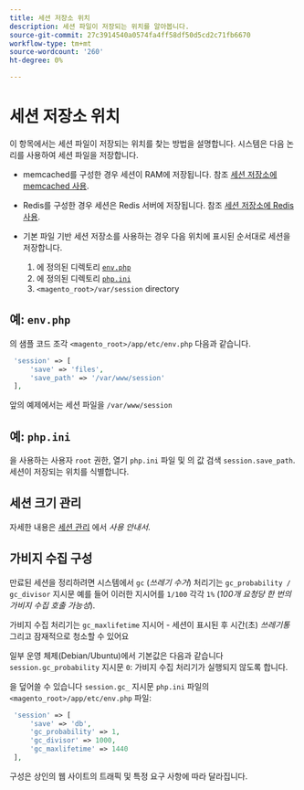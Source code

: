 ```yaml
---
title: 세션 저장소 위치
description: 세션 파일이 저장되는 위치를 알아봅니다.
source-git-commit: 27c3914540a0574fa4ff58df50d5cd2c71fb6670
workflow-type: tm+mt
source-wordcount: '260'
ht-degree: 0%

---
```



# 세션 저장소 위치

이 항목에서는 세션 파일이 저장되는 위치를 찾는 방법을 설명합니다. 시스템은 다음 논리를 사용하여 세션 파일을 저장합니다.

- memcached를 구성한 경우 세션이 RAM에 저장됩니다. 참조 [세션 저장소에 memcached 사용](memcached.md).
- Redis를 구성한 경우 세션은 Redis 서버에 저장됩니다. 참조 [세션 저장소에 Redis 사용](../cache/redis-session.md).
- 기본 파일 기반 세션 저장소를 사용하는 경우 다음 위치에 표시된 순서대로 세션을 저장합니다.

   1. 에 정의된 디렉토리 [`env.php`](#example-in-envphp)
   1. 에 정의된 디렉토리 [`php.ini`](#example-in-phpini)
   1. `<magento_root>/var/session` directory

## 예: `env.php`

의 샘플 코드 조각 `<magento_root>/app/etc/env.php` 다음과 같습니다.

```php
 'session' => [
     'save' => 'files',
     'save_path' => '/var/www/session'
 ],
```

앞의 예제에서는 세션 파일을 `/var/www/session`

## 예: `php.ini`

을 사용하는 사용자 `root` 권한, 열기 `php.ini` 파일 및 의 값 검색 `session.save_path`. 세션이 저장되는 위치를 식별합니다.

## 세션 크기 관리

자세한 내용은 [세션 관리](https://docs.magento.com/user-guide/stores/security-session-management.html) 에서 _사용 안내서_.

## 가비지 수집 구성

만료된 세션을 정리하려면 시스템에서 `gc` (_쓰레기 수거_) 처리기는 `gc_probability / gc_divisor` 지시문 예를 들어 이러한 지시어를 `1/100` 각각 `1%` (_100개 요청당 한 번의 가비지 수집 호출 가능성_).

가비지 수집 처리기는 `gc_maxlifetime` 지시어 - 세션이 표시된 후 시간(초) _쓰레기통_ 그리고 잠재적으로 청소할 수 있어요

일부 운영 체제(Debian/Ubuntu)에서 기본값은 다음과 같습니다 `session.gc_probability` 지시문 `0`: 가비지 수집 처리기가 실행되지 않도록 합니다.

을 덮어쓸 수 있습니다 `session.gc_` 지시문 `php.ini` 파일의 `<magento_root>/app/etc/env.php` 파일:

```php
 'session' => [
     'save' => 'db',
     'gc_probability' => 1,
     'gc_divisor' => 1000,
     'gc_maxlifetime' => 1440
 ],
```

구성은 상인의 웹 사이트의 트래픽 및 특정 요구 사항에 따라 달라집니다.
